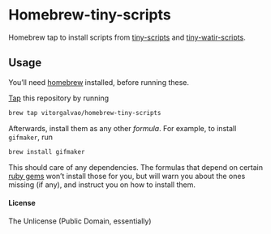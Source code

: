 # Homebrew-tiny-scripts

Homebrew tap to install scripts from [tiny-scripts](https://github.com/vitorgalvao/tiny-scripts) and [tiny-watir-scripts](https://github.com/vitorgalvao/tiny-watir-scripts).

## Usage

You’ll need [homebrew](http://brew.sh/) installed, before running these.

[Tap](https://github.com/Homebrew/homebrew/wiki/brew-tap) this repository by running

```bash
brew tap vitorgalvao/homebrew-tiny-scripts
```

Afterwards, install them as any other *formula*. For example, to install `gifmaker`, run

```bash
brew install gifmaker
```

This should care of any dependencies. The formulas that depend on certain [ruby gems](http://en.wikipedia.org/wiki/RubyGems) won’t install those for you, but will warn you about the ones missing (if any), and instruct you on how to install them.

#### License
The Unlicense (Public Domain, essentially)
